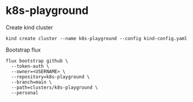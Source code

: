 # k8s-playground

Create kind cluster
```
kind create cluster --name k8s-playground --config kind-config.yaml
```

Bootstrap flux
```
flux bootstrap github \
  --token-auth \
  --owner=<USERNAME> \
  --repository=k8s-playground \
  --branch=main \
  --path=clusters/k8s-playground \
  --personal
```
